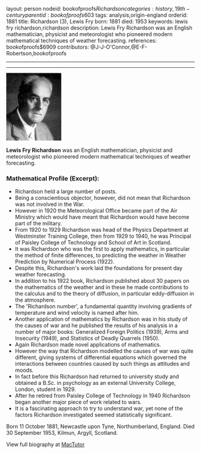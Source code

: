 layout: person
nodeid: bookofproofs$Richardson
categories: history,19th-century
parentid: bookofproofs$603
tags: analysis,origin-england
orderid: 1881
title: Richardson (3), Lewis Fry
born: 1881
died: 1953
keywords: lewis fry richardson,richardson
description: Lewis Fry Richardson was an English mathematician, physicist and meteorologist who pioneered modern mathematical techniques of weather forecasting.
references: bookofproofs$6909
contributors: @J-J-O'Connor,@E-F-Robertson,bookofproofs

---



---

![Richardson.jpg](https://github.com/bookofproofs/bookofproofs.github.io/blob/main/_sources/_assets/images/portraits/Richardson.jpg?raw=true)

**Lewis Fry Richardson** was an English mathematician, physicist and meteorologist who pioneered modern mathematical techniques of weather forecasting.

### Mathematical Profile (Excerpt):
* Richardson held a large number of posts.
* Being a conscientious objector, however, did not mean that Richardson was not involved in the War.
* However in 1920 the Meteorological Office became part of the Air Ministry which would have meant that Richardson would have become part of the military.
* From 1920 to 1929 Richardson was head of the Physics Department at Westminster Training College, then from 1929 to 1940, he was Principal of Paisley College of Technology and School of Art in Scotland.
* It was Richardson who was the first to apply mathematics, in particular the method of finite differences, to predicting the weather in Weather Prediction by Numerical Process (1922).
* Despite this, Richardson's work laid the foundations for present day weather forecasting.
* In addition to his 1922 book, Richardson published about 30 papers on the mathematics of the weather and in these he made contributions to the calculus and to the theory of diffusion, in particular eddy-diffusion in the atmosphere.
* The 'Richardson number', a fundamental quantity involving gradients of temperature and wind velocity is named after him.
* Another application of mathematics by Richardson was in his study of the causes of war and he published the results of his analysis in a number of major books: Generalized Foreign Politics (1939), Arms and Insecurity (1949), and Statistics of Deadly Quarrels (1950).
* Again Richardson made novel applications of mathematics.
* However the way that Richardson modelled the causes of war was quite different, giving systems of differential equations which governed the interactions between countries caused by such things as attitudes and moods.
* In fact before this Richardson had returned to university study and obtained a B.Sc. in psychology as an external University College, London, student in 1929.
* After he retired from Paisley College of Technology in 1940 Richardson began another major piece of work related to wars.
* It is a fascinating approach to try to understand war, yet none of the factors Richardson investigated seemed statistically significant.

Born 11 October 1881, Newcastle upon Tyne, Northumberland, England. Died 30 September 1953, Kilmun, Argyll, Scotland.

View full biography at [MacTutor](https://mathshistory.st-andrews.ac.uk/Biographies/Richardson/)
